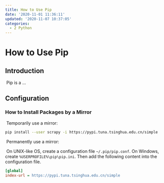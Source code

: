```yaml
---
title: How to Use Pip
date: '2020-11-01 11:36:11'
updated: '2020-11-07 10:37:05'
categories:
  - 2 Python
---
```

# How to Use Pip

## Introduction

​    Pip is a ...

## Configuration

### How to Install Packages by a Mirror

​    Temporarily use a mirror:

```sh
pip install --user scrapy -i https://pypi.tuna.tsinghua.edu.cn/simple
```

​    Permanently use a mirror:

​    On UNIX-like OS, create a configuration file `~/.pip/pip.conf`. On Windows, create `%USERPROFILE%\pip\pip.ini`. Then add the following content into the configuration file.

```ini
[global]
index-url = https://pypi.tuna.tsinghua.edu.cn/simple
```

